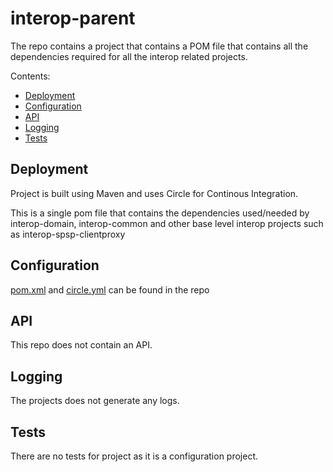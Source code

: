 # interop-parent

The repo contains a project that contains a POM file that contains all the dependencies required for all the interop related projects.

Contents:

- [Deployment](#deployment)
- [Configuration](#configuration)
- [API](#api)
- [Logging](#logging)
- [Tests](#tests)

## Deployment

Project is built using Maven and uses Circle for Continous Integration. 

This is a single pom file that contains the dependencies used/needed by interop-domain, interop-common and other base level interop projects such as interop-spsp-clientproxy

## Configuration

[pom.xml](./pom.xml) and [circle.yml](./circle.yml) can be found in the repo

## API

This repo does not contain an API.

## Logging

The projects does not generate any logs.

## Tests

There are no tests for project as it is a configuration project.
